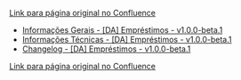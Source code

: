 [Link para página original no Confluence](https://openfinancebrasil.atlassian.net/wiki/spaces/OF/pages/180256994)

- [Informações Gerais - \[DA\] Empréstimos - v1.0.0-beta.1](../../../../../../../OF/Open%20Finance%20Brasil/Especifica%c3%a7%c3%b5es%20de%20APIs/Dados%20Abertos%20-%20DA/[DA]%20API%20-%20Empr%c3%a9stimos/Hist%c3%b3rico%20de%20Especifica%c3%a7%c3%b5es%20-%20[DA]%20Empr%c3%a9stimos/v1.0.0-beta.1%20-%20[DA]%20Empr%c3%a9stimos/Informa%c3%a7%c3%b5es%20Gerais%20-%20[DA]%20Empr%c3%a9stimos%20-%20v1.0.0-beta.1)
- [Informações Técnicas - \[DA\] Empréstimos - v1.0.0-beta.1](../../../../../../../OF/Open%20Finance%20Brasil/Especifica%c3%a7%c3%b5es%20de%20APIs/Dados%20Abertos%20-%20DA/[DA]%20API%20-%20Empr%c3%a9stimos/Hist%c3%b3rico%20de%20Especifica%c3%a7%c3%b5es%20-%20[DA]%20Empr%c3%a9stimos/v1.0.0-beta.1%20-%20[DA]%20Empr%c3%a9stimos/Informa%c3%a7%c3%b5es%20T%c3%a9cnicas%20-%20[DA]%20Empr%c3%a9stimos%20-%20v1.0.0-beta.1)
- [Changelog - \[DA\] Empréstimos - v1.0.0-beta.1](../../../../../../../OF/Open%20Finance%20Brasil/Especifica%c3%a7%c3%b5es%20de%20APIs/Dados%20Abertos%20-%20DA/[DA]%20API%20-%20Empr%c3%a9stimos/Hist%c3%b3rico%20de%20Especifica%c3%a7%c3%b5es%20-%20[DA]%20Empr%c3%a9stimos/v1.0.0-beta.1%20-%20[DA]%20Empr%c3%a9stimos/Changelog%20-%20[DA]%20Empr%c3%a9stimos%20-%20v1.0.0-beta.1)

[Link para página original no Confluence](https://openfinancebrasil.atlassian.net/wiki/spaces/OF/pages/180256994)